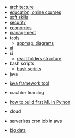 * [architecture](./architecture.md)
* [education, online courses](./education.md)
* [soft skills](./soft-skills.md)
* [security](./security.md)
* [economics](./economics.md)
* [management](./management.md)
* tools
  - [appmap, diagrams](https://appmap.io/docs/your-first-15-minutes-with-appmap/what-is-appmap.html)
* [ai](./ai.md)
* ui
  - [react folders structure](https://dev.to/fpaghar/folder-structuring-techniques-for-beginner-to-advanced-react-projects-30d7)
* bash scripts
  - [bash scripts](https://egghead.io/lessons/bash-course-overview-advanced-bash-automation-for-web-developers)
* java 
- [java framework tool](https://habrahabr.ru/company/luxoft/blog/280784/)
* machine learning
- [how to build first ML in Python](https://towardsdatascience.com/how-to-easily-build-your-first-machine-learning-web-app-in-python-c3d6c0f0a01c)
* cloud
- [serverless cron job in aws](https://medium.com/game-tech-tutorial/how-to-create-a-serverless-cron-job-in-aws-batch-beb2d4077d8e)
* [big data](./big-data.md)

